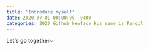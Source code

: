 ```yaml
---
title: "Introduce myself"
date: 2020-07-01 00:00:00 -0400
categories: 2020 Github Newface His_name_is Pangil
---
```

Let's go together~
